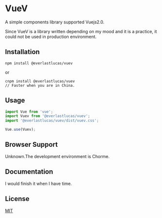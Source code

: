 # VueV
A simple components library supported Vuejs2.0.

Since VueV is a library written depending on my mood and it is a practice, it could not be used in production environment.

## Installation
```
npm install @everlastlucas/vuev
```
or
```
cnpm install @everlastlucas/vuev
// Faster when you are in China.
```

## Usage
```javascript
import Vue from 'vue';
import Vuev from '@everlastlucas/vuev';
import '@everlastlucas/vuev/dist/vuev.css';

Vue.use(Vuev);
```

## Browser Support
Unknown.The development environment is Chorme.

## Documentation
I would finish it when I have time.

## License
[MIT](https://github.com/logcas/Vuev/blob/master/LICENSE)
